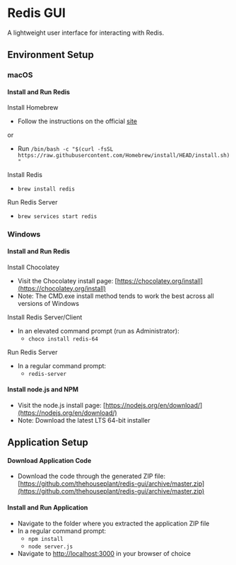 # Redis GUI

A lightweight user interface for interacting with Redis.

## Environment Setup

### macOS

#### Install and Run Redis

Install Homebrew

- Follow the instructions on the official [site](https://brew.sh)

or

- Run `/bin/bash -c "$(curl -fsSL https://raw.githubusercontent.com/Homebrew/install/HEAD/install.sh)"`

Install Redis

- `brew install redis`

Run Redis Server

- `brew services start redis`

### Windows

#### Install and Run Redis

Install Chocolatey

- Visit the Chocolatey install page: [https://chocolatey.org/install](https://chocolatey.org/install)
- Note: The CMD.exe install method tends to work the best across all versions of Windows

Install Redis Server/Client

- In an elevated command prompt (run as Administrator):
  - `choco install redis-64`

Run Redis Server

- In a regular command prompt:
  - `redis-server`

#### Install node.js and NPM

- Visit the node.js install page: [https://nodejs.org/en/download/](https://nodejs.org/en/download/)
- Note: Download the latest LTS 64-bit installer

## Application Setup

#### Download Application Code

- Download the code through the generated ZIP file: [https://github.com/thehouseplant/redis-gui/archive/master.zip](https://github.com/thehouseplant/redis-gui/archive/master.zip)

#### Install and Run Application

- Navigate to the folder where you extracted the application ZIP file
- In a regular command prompt:
  - `npm install`
  - `node server.js`
- Navigate to [http://localhost:3000](http://localhost:3000) in your browser of choice